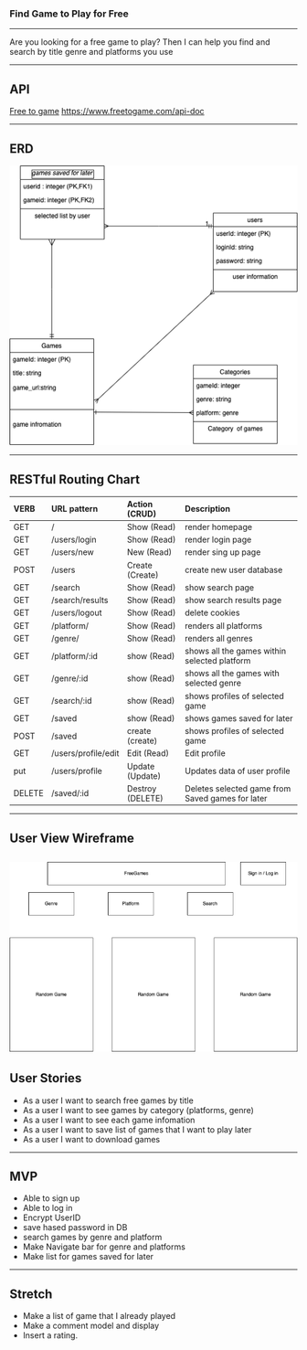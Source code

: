 ### Find Game to Play for Free
---

Are you looking for a free game to play? 
Then I can help you find and search by title genre and platforms you use

---

## API
 [Free to game](https://www.freetogame.com/api-doc)
 https://www.freetogame.com/api-doc


---

## ERD


![ERD](ERD.png)


---

## RESTful Routing Chart

| VERB | URL pattern | Action \(CRUD\) | Description |
| :--- | :--- | :--- | :--- |
| GET | / | Show \(Read\) | render homepage |
| GET | /users/login | Show \(Read\) | render login page |
| GET | /users/new | New \(Read\) | render sing up page|
| POST | /users |Create \(Create\) | create new user database|
| GET | /search | Show \(Read\) | show search page|
| GET | /search/results | Show \(Read\) | show search results page|
| GET | /users/logout| Show \(Read\) | delete cookies|
| GET | /platform/ | Show \(Read\) | renders all platforms |
| GET | /genre/ | Show \(Read\) | renders all genres|
| GET | /platform/:id |show \(Read\)| shows all the games within selected platform
| GET | /genre/:id | show \(Read\) | shows all the games with selected genre
| GET | /search/:id | show \(Read\) | shows profiles of selected game
| GET | /saved | show \(Read\) | shows games saved for later
| POST | /saved | create \(create\) | shows profiles of selected game
| GET | /users/profile/edit | Edit \(Read\) | Edit profile
| put | /users/profile| Update \(Update\) | Updates data of user profile
| DELETE | /saved/:id | Destroy \(DELETE\) | Deletes selected game from Saved games for later

---

## User View Wireframe

![Wireframe](Untitled.png)
---

## User Stories
- As a user I want to search free games by title
- As a user I want to see games by category (platforms, genre)
- As a user I want to see each game infomation
- As a user I want to save list of games that I want to play later
- As a user I want to download games

---

## MVP
- Able to sign up
- Able to log in
- Encrypt UserID
- save hased password in DB
- search games by genre and platform
- Make Navigate bar for genre and platforms
- Make list for games saved for later

--- 

## Stretch
- Make a list of game that I already played
- Make a comment model and display
- Insert a rating.